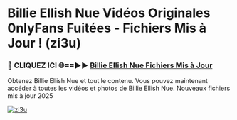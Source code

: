 # Billie Ellish Nue Vidéos Originales 0nlyFans Fuitées - Fichiers Mis à Jour ! (zi3u)

<h3>🔴 CLIQUEZ ICI 🌐==►► <a href="https://tinyurl.com/2pmr4ezf" rel="nofollow">Billie Ellish Nue Fichiers Mis à Jour</a></h3>

Obtenez Billie Ellish Nue et tout le contenu. Vous pouvez maintenant accéder à toutes les vidéos et photos de Billie Ellish Nue. Nouveaux fichiers mis à jour 2025

[![zi3u](https://i.imgur.com/6SNvagu.gif)](https://tinyurl.com/2pmr4ezf)
